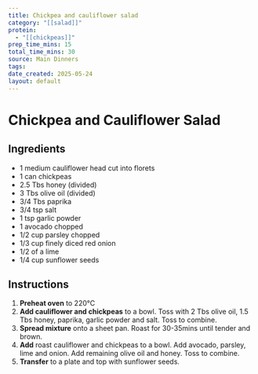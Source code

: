 ```yaml
---
title: Chickpea and cauliflower salad
category: "[[salad]]"
protein:
  - "[[chickpeas]]"
prep_time_mins: 15
total_time_mins: 30
source: Main Dinners
tags: 
date_created: 2025-05-24
layout: default
---
```


# Chickpea and Cauliflower Salad

## Ingredients

- 1 medium cauliflower head cut into florets
- 1 can chickpeas
- 2.5 Tbs honey (divided)
- 3 Tbs olive oil (divided)
- 3/4 Tbs paprika 
- 3/4 tsp salt
- 1 tsp garlic powder
- 1 avocado chopped
- 1/2 cup parsley chopped
- 1/3 cup finely diced red onion
- 1/2 of a lime
- 1/4 cup sunflower seeds

## Instructions

1. **Preheat oven** to 220°C
2. **Add cauliflower and chickpeas** to a bowl. Toss with 2 Tbs olive oil, 1.5 Tbs honey, paprika, garlic powder and salt. Toss to combine.
3. **Spread mixture** onto a sheet pan. Roast for 30-35mins until tender and brown.
4. **Add** roast cauliflower and chickpeas to a bowl. Add avocado, parsley, lime and onion. Add remaining olive oil and honey. Toss to combine.
5. **Transfer** to a plate and top with sunflower seeds.
